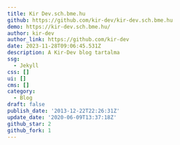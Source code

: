 ```yaml
---
title: Kir Dev.sch.bme.hu
github: https://github.com/kir-dev/kir-dev.sch.bme.hu
demo: https://kir-dev.sch.bme.hu/
author: kir-dev
author_link: https://github.com/kir-dev
date: 2023-11-28T09:06:45.531Z
description: A Kir-Dev blog tartalma
ssg:
  - Jekyll
css: []
ui: []
cms: []
category:
  - Blog
draft: false
publish_date: '2013-12-22T22:26:31Z'
update_date: '2020-06-09T13:37:18Z'
github_star: 2
github_fork: 1
---
```

